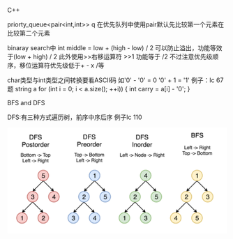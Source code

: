 C++

priorty_queue<pair<int,int>> q
在优先队列中使用pair默认先比较第一个元素在比较第二个元素

binaray search中
int middle = low + (high - low) / 2  可以防止溢出，功能等效于(low + high) / 2
此外使用>>右移运算符 >>1 功能等于 /2 不过注意优先级顺序，移位运算符优先级低于+ - x /等

char类型与int类型之间转换要看ASCII码 
如'0' - '0' = 0
  '0' + 1 = '1'
例子：lc 67题
string a
for (int i = 0; i < a.size(); ++i)) {
    int carry = a[i] - '0';
}

BFS and DFS

DFS:有三种方式遍历树，前序中序后序 
例子lc 110

![image-20220730183644945](assets/image-20220730183644945.png)
